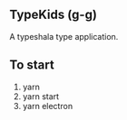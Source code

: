 ## TypeKids (g-g)

A typeshala type application.

## To start

1) yarn
2) yarn start
3) yarn electron